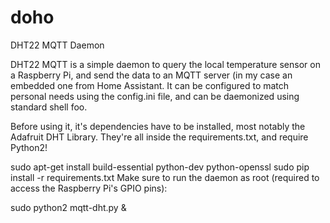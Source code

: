 # doho

DHT22 MQTT Daemon

DHT22 MQTT is a simple daemon to query the local temperature sensor on a Raspberry Pi, and send the data to an MQTT server (in my case an embedded one from Home Assistant. It can be configured to match personal needs using the config.ini file, and can be daemonized using standard shell foo.

Before using it, it's dependencies have to be installed, most notably the Adafruit DHT Library. They're all inside the requirements.txt, and require Python2!

sudo apt-get install build-essential python-dev python-openssl
sudo pip install -r requirements.txt
Make sure to run the daemon as root (required to access the Raspberry Pi's GPIO pins):

sudo python2 mqtt-dht.py &
